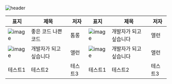 ![header](https://capsule-render.vercel.app/api?type=wave&color=auto&height=300&section=header&text=Summary%20of%20Books&fontSize=90)

|표지|제목|저자|표지|제목|저자|
|------|---|---|------|---|---|
|![image](https://image.aladin.co.kr/product/29464/92/cover500/k422837236_1.jpg)|좋은 코드 나쁜 코드|톰롱|![image](https://image.aladin.co.kr/product/31537/44/cover500/k422832540_1.jpg)|개발자가 되고 싶습니다|앨런|
|![image](https://image.aladin.co.kr/product/31537/44/cover500/k422832540_1.jpg)|개발자가 되고 싶습니다|앨런|![image](https://image.aladin.co.kr/product/31537/44/cover500/k422832540_1.jpg)|개발자가 되고 싶습니다|앨런|
|테스트1|테스트2|테스트3|테스트1|테스트2|테스트3|
